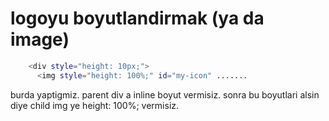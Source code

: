 

# logoyu boyutlandirmak (ya da image)
```.sh
    <div style="height: 10px;">
      <img style="height: 100%;" id="my-icon" .......
```
burda yaptigmiz. parent div a inline boyut vermisiz.
sonra bu boyutlari alsin diye child img ye height: 100%; vermisiz.